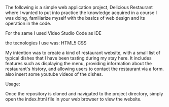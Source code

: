 The following is a simple web application project, Delicious Restaurant where I wanted to put into practice the knowledge acquired in a 
course I was doing, familiarize myself with the basics of web design and its operation in the code. 

For the same I used Video Studio Code as IDE

the tecnologies I use was:
HTML5
CSS

My intention was to create a kind of restaurant website, with a small list of typical dishes that I have been tasting during my stay here. It includes features such as displaying the menu, providing information about the restaurant's history, and allowing users to contact the restaurant via a form. also insert some youtube videos of the dishes.

Usage:

Once the repository is cloned and navigated to the project directory, simply open the index.html file in your web browser to view the website.
